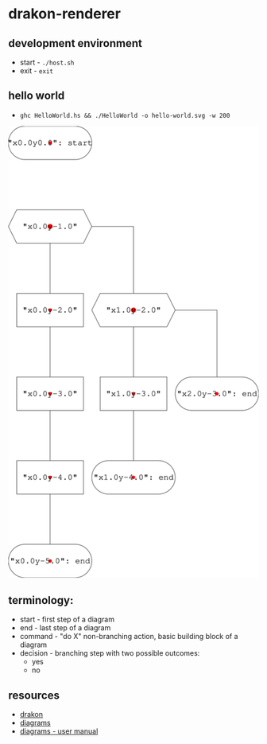 # drakon-renderer

## development environment

* start - `./host.sh`
* exit - `exit`

## hello world

* `ghc HelloWorld.hs && ./HelloWorld -o hello-world.svg -w 200`

![hello-world](./hello-world.svg)

## terminology:

* start - first step of a diagram
* end - last step of a diagram
* command - "do X" non-branching action, basic building block of a diagram
* decision - branching step with two possible outcomes:
  * yes
  * no

## resources

* [drakon](https://drakonhub.com/read/docs)
* [diagrams](https://archives.haskell.org/projects.haskell.org/diagrams/doc/quickstart.html#introduction)
* [diagrams - user manual](https://archives.haskell.org/projects.haskell.org/diagrams/doc/manual.html)
